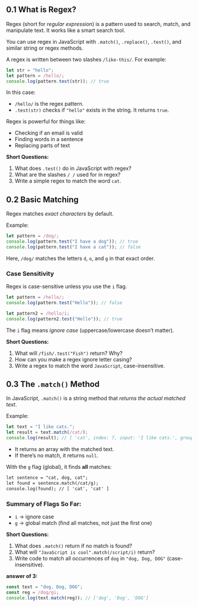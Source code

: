 ## **0.1 What is Regex?**

Regex (short for *regular expression*) is a pattern used to search, match, and manipulate text. It works like a smart search tool.

You can use regex in JavaScript with `.match()`, `.replace()`, `.test()`, and similar string or regex methods.

A regex is written between two slashes `/like-this/`. For example:



```js
let str = "hello";
let pattern = /hello/;
console.log(pattern.test(str)); // true

```

In this case:

* `/hello/` is the regex pattern.
* `.test(str)` checks if `"hello"` exists in the string. It returns `true`.

Regex is powerful for things like:

* Checking if an email is valid
* Finding words in a sentence
* Replacing parts of text

**Short Questions:**

1. What does `.test()` do in JavaScript with regex?
2. What are the slashes `/ /` used for in regex?
3. Write a simple regex to match the word `cat`.

## **0.2 Basic Matching**

Regex matches *exact characters* by default.

Example:



```js
let pattern = /dog/;
console.log(pattern.test("I have a dog")); // true
console.log(pattern.test("I have a cat")); // false

```

Here, `/dog/` matches the letters `d`, `o`, and `g` in that exact order.

### **Case Sensitivity**

Regex is case-sensitive unless you use the `i` flag.



```js
let pattern = /hello/;
console.log(pattern.test("Hello")); // false

let pattern2 = /hello/i;
console.log(pattern2.test("Hello")); // true

```

The `i` flag means *ignore case* (uppercase/lowercase doesn’t matter).

**Short Questions:**

1. What will `/fish/.test("Fish")` return? Why?
2. How can you make a regex ignore letter casing?
3. Write a regex to match the word `JavaScript`, case-insensitive.

## **0.3 The `.match()` Method**

In JavaScript, `.match()` is a string method that *returns the actual matched text*.

Example:



```js
let text = "I like cats.";
let result = text.match(/cat/);
console.log(result); // [ 'cat', index: 7, input: 'I like cats.', groups: undefined ]

```

* It returns an array with the matched text.
* If there’s no match, it returns `null`.

With the `g` flag (global), it finds **all** matches:



```txt
let sentence = "cat, dog, cat";
let found = sentence.match(/cat/g);
console.log(found); // [ 'cat', 'cat' ]
```

### Summary of Flags So Far:

* `i` → ignore case
* `g` → global match (find all matches, not just the first one)

**Short Questions:**

1. What does `.match()` return if no match is found?
2. What will `"JavaScript is cool".match(/script/i)` return?
3. Write code to match all occurrences of `dog` in `"dog, Dog, DOG"` (case-insensitive).

**answer of 3:**



```js
const text = "dog, Dog, DOG";
const reg = /dog/gi;
console.log(text.match(reg)); // ['dog', 'Dog', 'DOG']
```